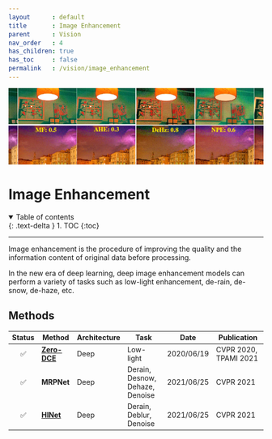 ```yaml
---
layout      : default
title       : Image Enhancement
parent		: Vision
nav_order   : 4
has_children: true
has_toc     : false
permalink   : /vision/image_enhancement
---
```


![data/image_enhancement.png](data/image_enhancement.png)

# Image Enhancement

<details open markdown="block">
  <summary>Table of contents</summary>
  {: .text-delta }
  1. TOC
  {:toc}
</details>

---

Image enhancement is the procedure of improving the quality and the
information content of original data before processing.

In the new era of deep learning, deep image enhancement models can perform a
variety of tasks such as low-light enhancement, de-rain, de-snow, de-haze, etc.

## Methods

| Status | Method                      | Architecture | Task                            | Date       | Publication                     |
|:------:|-----------------------------|--------------|---------------------------------|------------|---------------------------------|
|   ✅    | [**Zero-DCE**](zero_dce.md) | Deep         | Low-light                       | 2020/06/19 | CVPR&nbsp;2020, TPAMI&nbsp;2021 |
|   ✅    | **MRPNet**                  | Deep         | Derain, Desnow, Dehaze, Denoise | 2021/06/25 | CVPR&nbsp;2021                  |
|   ✅    | [**HINet**](hinet.md)       | Deep         | Derain, Deblur, Denoise         | 2021/06/25 | CVPR&nbsp;2021                  |

